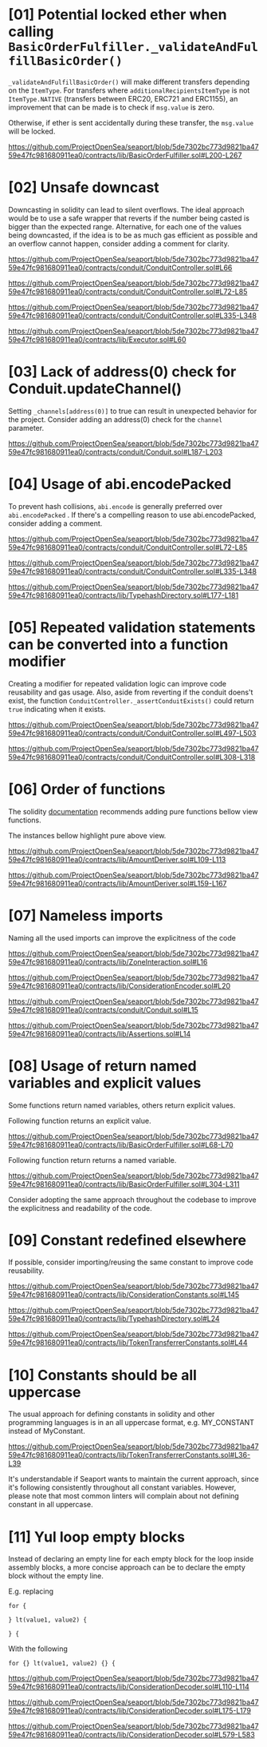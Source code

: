 # [01] Potential locked ether when calling `BasicOrderFulfiller._validateAndFulfillBasicOrder()`

`_validateAndFulfillBasicOrder()` will make different transfers depending on the `ItemType`. For transfers where `additionalRecipientsItemType` is not `ItemType.NATIVE` (transfers between ERC20, ERC721 and ERC1155), an improvement that can be made is to check if `msg.value` is zero.

Otherwise, if ether is sent accidentally during these transfer, the `msg.value` will be locked.

https://github.com/ProjectOpenSea/seaport/blob/5de7302bc773d9821ba4759e47fc981680911ea0/contracts/lib/BasicOrderFulfiller.sol#L200-L267

# [02] Unsafe downcast

Downcasting in solidity can lead to silent overflows. The ideal approach would be to use a safe wrapper that reverts if the number being casted is bigger than the expected range. Alternative, for each one of the values being downcasted, if the idea is to be as much gas efficient as possible and an overflow cannot happen, consider adding a comment for clarity.

https://github.com/ProjectOpenSea/seaport/blob/5de7302bc773d9821ba4759e47fc981680911ea0/contracts/conduit/ConduitController.sol#L66

https://github.com/ProjectOpenSea/seaport/blob/5de7302bc773d9821ba4759e47fc981680911ea0/contracts/conduit/ConduitController.sol#L72-L85

https://github.com/ProjectOpenSea/seaport/blob/5de7302bc773d9821ba4759e47fc981680911ea0/contracts/conduit/ConduitController.sol#L335-L348

https://github.com/ProjectOpenSea/seaport/blob/5de7302bc773d9821ba4759e47fc981680911ea0/contracts/lib/Executor.sol#L60

# [03] Lack of address(0) check for Conduit.updateChannel()

Setting `_channels[address(0)]` to true can result in unexpected behavior for the project. Consider adding an address(0) check for the `channel` parameter.

https://github.com/ProjectOpenSea/seaport/blob/5de7302bc773d9821ba4759e47fc981680911ea0/contracts/conduit/Conduit.sol#L187-L203

# [04] Usage of abi.encodePacked

To prevent hash collisions, `abi.encode` is generally preferred over `abi.encodePacked` . If there's a compelling reason to use abi.encodePacked, consider adding a comment.

https://github.com/ProjectOpenSea/seaport/blob/5de7302bc773d9821ba4759e47fc981680911ea0/contracts/conduit/ConduitController.sol#L72-L85

https://github.com/ProjectOpenSea/seaport/blob/5de7302bc773d9821ba4759e47fc981680911ea0/contracts/conduit/ConduitController.sol#L335-L348

https://github.com/ProjectOpenSea/seaport/blob/5de7302bc773d9821ba4759e47fc981680911ea0/contracts/lib/TypehashDirectory.sol#L177-L181

# [05] Repeated validation statements can be converted into a function modifier

Creating a modifier for repeated validation logic can improve code reusability and gas usage. Also, aside from reverting if the conduit doens't exist, the function `ConduitController._assertConduitExists()` could return `true` indicating when it exists.

https://github.com/ProjectOpenSea/seaport/blob/5de7302bc773d9821ba4759e47fc981680911ea0/contracts/conduit/ConduitController.sol#L497-L503

https://github.com/ProjectOpenSea/seaport/blob/5de7302bc773d9821ba4759e47fc981680911ea0/contracts/conduit/ConduitController.sol#L308-L318

# [06] Order of functions 

The solidity [documentation](https://docs.soliditylang.org/en/v0.8.17/style-guide.html#order-of-functions) recommends adding pure functions bellow view functions.

The instances bellow highlight pure above view.

https://github.com/ProjectOpenSea/seaport/blob/5de7302bc773d9821ba4759e47fc981680911ea0/contracts/lib/AmountDeriver.sol#L109-L113

https://github.com/ProjectOpenSea/seaport/blob/5de7302bc773d9821ba4759e47fc981680911ea0/contracts/lib/AmountDeriver.sol#L159-L167

# [07] Nameless imports

Naming all the used imports can improve the explicitness of the code

https://github.com/ProjectOpenSea/seaport/blob/5de7302bc773d9821ba4759e47fc981680911ea0/contracts/lib/ZoneInteraction.sol#L16

https://github.com/ProjectOpenSea/seaport/blob/5de7302bc773d9821ba4759e47fc981680911ea0/contracts/lib/ConsiderationEncoder.sol#L20

https://github.com/ProjectOpenSea/seaport/blob/5de7302bc773d9821ba4759e47fc981680911ea0/contracts/conduit/Conduit.sol#L15

https://github.com/ProjectOpenSea/seaport/blob/5de7302bc773d9821ba4759e47fc981680911ea0/contracts/lib/Assertions.sol#L14

# [08] Usage of return named variables and explicit values

Some functions return named variables, others return explicit values.

Following function returns an explicit value.

https://github.com/ProjectOpenSea/seaport/blob/5de7302bc773d9821ba4759e47fc981680911ea0/contracts/lib/BasicOrderFulfiller.sol#L68-L70

Following function return returns a named variable.

https://github.com/ProjectOpenSea/seaport/blob/5de7302bc773d9821ba4759e47fc981680911ea0/contracts/lib/BasicOrderFulfiller.sol#L304-L311

Consider adopting the same approach throughout the codebase to improve the explicitness and readability of the code.

# [09] Constant redefined elsewhere

If possible, consider importing/reusing the same constant to improve code reusability.

https://github.com/ProjectOpenSea/seaport/blob/5de7302bc773d9821ba4759e47fc981680911ea0/contracts/lib/ConsiderationConstants.sol#L145

https://github.com/ProjectOpenSea/seaport/blob/5de7302bc773d9821ba4759e47fc981680911ea0/contracts/lib/TypehashDirectory.sol#L24

https://github.com/ProjectOpenSea/seaport/blob/5de7302bc773d9821ba4759e47fc981680911ea0/contracts/lib/TokenTransferrerConstants.sol#L44

# [10] Constants should be all uppercase

The usual approach for defining constants in solidity and other programming languages is in an all uppercase format, e.g. MY_CONSTANT instead of MyConstant.

https://github.com/ProjectOpenSea/seaport/blob/5de7302bc773d9821ba4759e47fc981680911ea0/contracts/lib/TokenTransferrerConstants.sol#L36-L39

It's understandable if Seaport wants to maintain the current approach, since it's following consistently throughout all constant variables. However, please note that most common linters will complain about not defining constant in all uppercase.

# [11] Yul loop empty blocks

Instead of declaring an empty line for each empty block for the loop inside assembly blocks, a more concise approach can be to declare the empty block without the empty line. 

E.g. replacing 

```
for {

} lt(value1, value2) {

} {
```

With the following


```
for {} lt(value1, value2) {} {
```

https://github.com/ProjectOpenSea/seaport/blob/5de7302bc773d9821ba4759e47fc981680911ea0/contracts/lib/ConsiderationDecoder.sol#L110-L114

https://github.com/ProjectOpenSea/seaport/blob/5de7302bc773d9821ba4759e47fc981680911ea0/contracts/lib/ConsiderationDecoder.sol#L175-L179

https://github.com/ProjectOpenSea/seaport/blob/5de7302bc773d9821ba4759e47fc981680911ea0/contracts/lib/ConsiderationDecoder.sol#L579-L583
